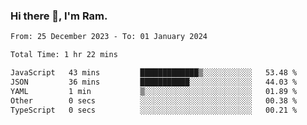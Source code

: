 ### Hi there 👋, I'm Ram.

<!--START_SECTION:waka-->

```txt
From: 25 December 2023 - To: 01 January 2024

Total Time: 1 hr 22 mins

JavaScript   43 mins         █████████████▒░░░░░░░░░░░   53.48 %
JSON         36 mins         ███████████░░░░░░░░░░░░░░   44.03 %
YAML         1 min           ▒░░░░░░░░░░░░░░░░░░░░░░░░   01.89 %
Other        0 secs          ░░░░░░░░░░░░░░░░░░░░░░░░░   00.38 %
TypeScript   0 secs          ░░░░░░░░░░░░░░░░░░░░░░░░░   00.21 %
```

<!--END_SECTION:waka-->
